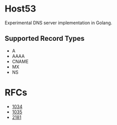 # Host53

Experimental DNS server implementation in Golang.

## Supported Record Types
- A
- AAAA
- CNAME
- MX
- NS

# RFCs
- [1034](https://tools.ietf.org/html/rfc1034)
- [1035](https://tools.ietf.org/html/rfc1035)
- [2181](https://tools.ietf.org/html/rfc2181)


